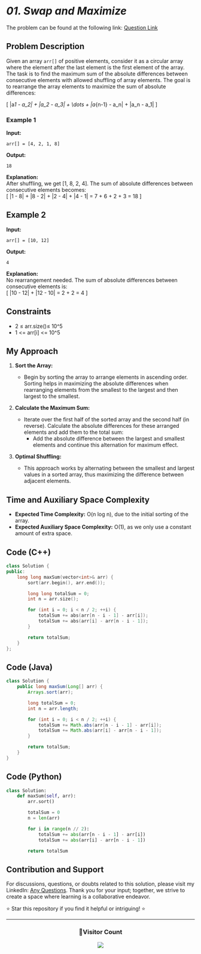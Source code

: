 # _01. Swap and Maximize_

The problem can be found at the following link: [Question Link](https://www.geeksforgeeks.org/problems/swap-and-maximize5859/1)

## Problem Description

Given an array `arr[]` of positive elements, consider it as a circular array where the element after the last element is the first element of the array. The task is to find the maximum sum of the absolute differences between consecutive elements with allowed shuffling of array elements. The goal is to rearrange the array elements to maximize the sum of absolute differences:

\[ |a*1 - a_2| + |a_2 - a_3| + \dots + |a*{n-1} - a_n| + |a_n - a_1| \]

### Example 1

**Input:**

```
arr[] = [4, 2, 1, 8]
```

**Output:**

```
18
```

**Explanation:**  
After shuffling, we get [1, 8, 2, 4]. The sum of absolute differences between consecutive elements becomes:  
\[ |1 - 8| + |8 - 2| + |2 - 4| + |4 - 1| = 7 + 6 + 2 + 3 = 18 \]

## Example 2

**Input:**

```
arr[] = [10, 12]
```

**Output:**

```
4
```

**Explanation:**  
No rearrangement needed. The sum of absolute differences between consecutive elements is:  
\[ |10 - 12| + |12 - 10| = 2 + 2 = 4 \]

## Constraints

- 2 ≤ arr.size()≤ 10^5
- 1 <= arr[i] <= 10^5

## My Approach

1. **Sort the Array:**

   - Begin by sorting the array to arrange elements in ascending order. Sorting helps in maximizing the absolute differences when rearranging elements from the smallest to the largest and then largest to the smallest.

2. **Calculate the Maximum Sum:**

   - Iterate over the first half of the sorted array and the second half (in reverse). Calculate the absolute differences for these arranged elements and add them to the total sum:
     - Add the absolute difference between the largest and smallest elements and continue this alternation for maximum effect.

3. **Optimal Shuffling:**
   - This approach works by alternating between the smallest and largest values in a sorted array, thus maximizing the difference between adjacent elements.

## Time and Auxiliary Space Complexity

- **Expected Time Complexity:** O(n log n), due to the initial sorting of the array.
- **Expected Auxiliary Space Complexity:** O(1), as we only use a constant amount of extra space.

## Code (C++)

```cpp
class Solution {
public:
    long long maxSum(vector<int>& arr) {
        sort(arr.begin(), arr.end());

        long long totalSum = 0;
        int n = arr.size();

        for (int i = 0; i < n / 2; ++i) {
            totalSum += abs(arr[n - i - 1] - arr[i]);
            totalSum += abs(arr[i] - arr[n - i - 1]);
        }

        return totalSum;
    }
};
```

## Code (Java)

```java
class Solution {
    public long maxSum(Long[] arr) {
        Arrays.sort(arr);

        long totalSum = 0;
        int n = arr.length;

        for (int i = 0; i < n / 2; ++i) {
            totalSum += Math.abs(arr[n - i - 1] - arr[i]);
            totalSum += Math.abs(arr[i] - arr[n - i - 1]);
        }

        return totalSum;
    }
}
```

## Code (Python)

```python
class Solution:
    def maxSum(self, arr):
        arr.sort()

        totalSum = 0
        n = len(arr)

        for i in range(n // 2):
            totalSum += abs(arr[n - i - 1] - arr[i])
            totalSum += abs(arr[i] - arr[n - i - 1])

        return totalSum
```

## Contribution and Support

For discussions, questions, or doubts related to this solution, please visit my LinkedIn: [Any Questions](https://www.linkedin.com/in/patel-hetkumar-sandipbhai-8b110525a/). Thank you for your input; together, we strive to create a space where learning is a collaborative endeavor.

⭐ Star this repository if you find it helpful or intriguing! ⭐

---

<div align="center">
  <h3><b>📍Visitor Count</b></h3>
</div>

<p align="center">
  <img src="https://visitor-badge.laobi.icu/badge?page_id=Hunterdii.GeeksforGeeks-POTD" />
</p>
